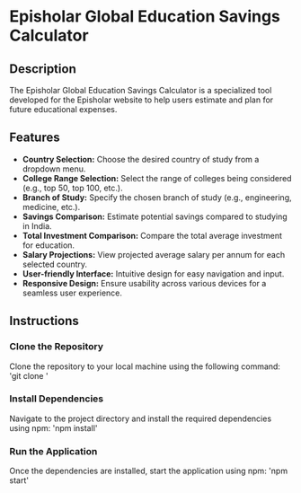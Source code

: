 # Episholar Global Education Savings Calculator

## Description
The Episholar Global Education Savings Calculator is a specialized tool developed for the Episholar website to help users estimate and plan for future educational expenses. 

## Features
- **Country Selection:** Choose the desired country of study from a dropdown menu.
- **College Range Selection:** Select the range of colleges being considered (e.g., top 50, top 100, etc.).
- **Branch of Study:** Specify the chosen branch of study (e.g., engineering, medicine, etc.).
- **Savings Comparison:** Estimate potential savings compared to studying in India.
- **Total Investment Comparison:** Compare the total average investment for education.
- **Salary Projections:** View projected average salary per annum for each selected country.
- **User-friendly Interface:** Intuitive design for easy navigation and input.
- **Responsive Design:** Ensure usability across various devices for a seamless user experience.


## Instructions

### Clone the Repository
Clone the repository to your local machine using the following command:
'git clone <repository-url>'


### Install Dependencies
Navigate to the project directory and install the required dependencies using npm:
'npm install'


### Run the Application
Once the dependencies are installed, start the application using npm:
'npm start'
